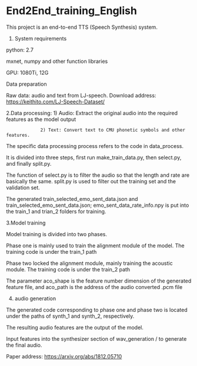 # End2End_training_English
This project is an end-to-end TTS (Speech Synthesis) system.

1. System requirements

python: 2.7

mxnet, numpy and other function libraries

GPU: 1080Ti, 12G

Data preparation

Raw data: audio and text from LJ-speech. Download address: https://keithito.com/LJ-Speech-Dataset/

2.Data processing: 1) Audio: Extract the original audio into the required features as the model output

                 2) Text: Convert text to CMU phonetic symbols and other features.
       

The specific data processing process refers to the code in data_process.

It is divided into three steps, first run make_train_data.py, then select.py, and finally split.py.

The function of select.py is to filter the audio so that the length and rate are basically the same. split.py is used to filter out the training set and the validation set.

The generated train_selected_emo_sent_data.json and train_selected_emo_sent_data.json; emo_sent_data_rate_info.npy is put into the train_1 and trian_2 folders for training.

3.Model training

Model training is divided into two phases.

Phase one is mainly used to train the alignment module of the model. The training code is under the train_1 path

Phase two locked the alignment module, mainly training the acoustic module. The training code is under the train_2 path

The parameter aco_shape is the feature number dimension of the generated feature file, and aco_path is the address of the audio converted .pcm file

4. audio generation

The generated code corresponding to phase one and phase two is located under the paths of synth_1 and synth_2, respectively.

The resulting audio features are the output of the model.

Input features into the synthesizer section of wav_generation / to generate the final audio.

Paper address: https://arxiv.org/abs/1812.05710
